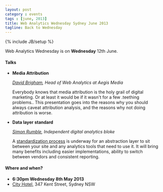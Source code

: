 ```yaml
---
layout: post
category : events
tags : [june, 2013]
title: Web Analytics Wednesday Sydney June 2013
tagline: Back to Wednesday
---
```

{% include JB/setup %}

Web Analytics Wednesday is on **Wednesday** 12th June.

#### Talks

*	**Media Attribution**

	_[David Brigham](http://www.aegismedia.com.au), Head of Web Analytics at Aegis Media_

	Everybody knows that media attribution is the holy grail of digital marketing. Or at least it would be if it wasn't for a few .teething problems.. This presentation goes into the reasons why you should always caveat attribution analysis, and the reasons why not doing attribution is worse.

*	**Data layer standard**

	_[Simon Rumble](http://simonrumble.com/), Independent digital analytics bloke_

	A [standardization process](http://www.w3.org/community/custexpdata/wiki/Main_Page) is underway for an abstraction layer to sit between your site and any analytics tools that need to use it. It will bring many benefits including easier implementations, ability to switch between vendors and consistent reporting.

#### Where and when?

*	**6:30pm Wednesday 8th May 2013**
*	[City Hotel](https://maps.google.com.au/maps?q=City+Hotel,+Kent+Street,+Sydney,+New+South+Wales&hl=en&sll=-33.86868,151.204178&sspn=0.015037,0.021522&oq=C347+Kent+Street,+Sydney&t=m&gl=au&hq=City+Hotel,+Kent+Street,+Sydney,+New+South+Wales&z=15&iwloc=A" "Map link"), 347 Kent Street, Sydney NSW
